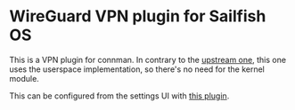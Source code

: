 # WireGuard VPN plugin for Sailfish OS

This is a VPN plugin for connman. In contrary to the [upstream one](https://git.kernel.org/pub/scm/network/connman/connman.git/tree/vpn/plugins/wireguard.c?h=1.41&id=4a27c58ad8b1afd980ebe122ca178c7f659c025e), this one
uses the userspace implementation, so there's no need for the kernel module.

This can be configured from the settings UI with [this plugin](https://github.com/javitonino/jolla-settings-networking-plugin-vpn-wireguard).
